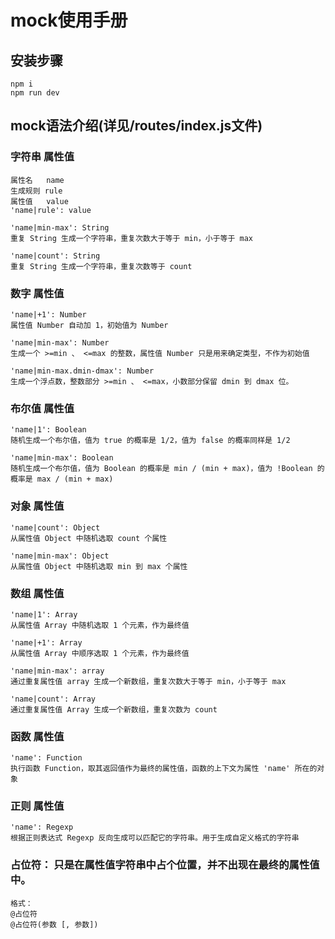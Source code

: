 # mock使用手册

## 安装步骤

```
npm i
npm run dev
```

## mock语法介绍(详见/routes/index.js文件)

### 字符串 属性值

```
属性名   name
生成规则 rule
属性值   value
'name|rule': value
```

```
'name|min-max': String
重复 String 生成一个字符串，重复次数大于等于 min，小于等于 max
```

```
'name|count': String
重复 String 生成一个字符串，重复次数等于 count
```

### 数字 属性值

```
'name|+1': Number
属性值 Number 自动加 1，初始值为 Number
```

```
'name|min-max': Number
生成一个 >=min 、 <=max 的整数，属性值 Number 只是用来确定类型，不作为初始值
```

```
'name|min-max.dmin-dmax': Number
生成一个浮点数，整数部分 >=min 、 <=max，小数部分保留 dmin 到 dmax 位。
```

### 布尔值 属性值

```
'name|1': Boolean
随机生成一个布尔值，值为 true 的概率是 1/2，值为 false 的概率同样是 1/2
```

```
'name|min-max': Boolean
随机生成一个布尔值，值为 Boolean 的概率是 min / (min + max)，值为 !Boolean 的概率是 max / (min + max)
```

### 对象 属性值

```
'name|count': Object
从属性值 Object 中随机选取 count 个属性
```

```
'name|min-max': Object
从属性值 Object 中随机选取 min 到 max 个属性
```

### 数组 属性值

```
'name|1': Array
从属性值 Array 中随机选取 1 个元素，作为最终值
```

```
'name|+1': Array
从属性值 Array 中顺序选取 1 个元素，作为最终值
```

```
'name|min-max': array
通过重复属性值 array 生成一个新数组，重复次数大于等于 min，小于等于 max
```

```
'name|count': Array
通过重复属性值 Array 生成一个新数组，重复次数为 count
```

### 函数 属性值

```
'name': Function
执行函数 Function，取其返回值作为最终的属性值，函数的上下文为属性 'name' 所在的对象
```

### 正则 属性值

```
'name': Regexp
根据正则表达式 Regexp 反向生成可以匹配它的字符串。用于生成自定义格式的字符串
```

### 占位符： 只是在属性值字符串中占个位置，并不出现在最终的属性值中。

```
格式：
@占位符
@占位符(参数 [, 参数])
```
